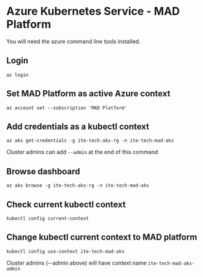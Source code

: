 # Azure Kubernetes Service - MAD Platform

You will need the azure command line tools installed.

## Login

    az login

## Set MAD Platform as active Azure context

    az account set --subscription 'MAD Platform'

## Add credentials as a kubectl context

    az aks get-credentials -g ite-tech-aks-rg -n ite-tech-mad-aks
    
Cluster admins can add `--admin` at the end of this command

## Browse dashboard

    az aks browse -g ite-tech-aks-rg -n ite-tech-mad-aks

## Check current kubectl context

    kubectl config current-context

## Change kubectl current context to MAD platform 

    kubectl config use-context ite-tech-mad-aks

Cluster admins (--admin above) will have context name `ite-tech-mad-aks-admin`
